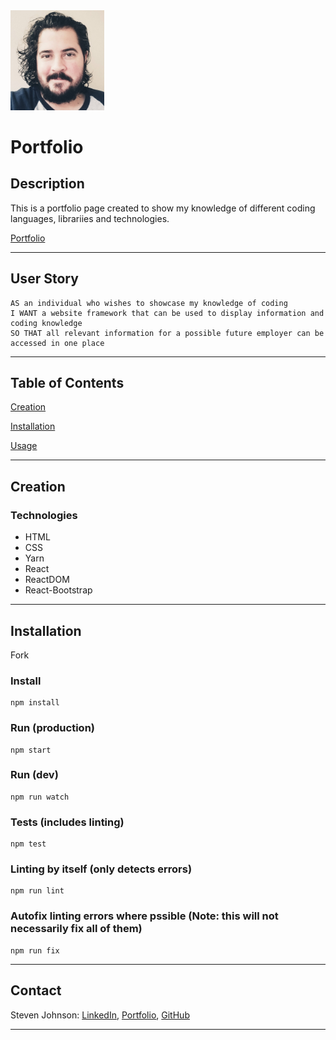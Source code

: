 <img src="client\src\images\profile2.jpg" alt="profile" width="150"/>
    
# Portfolio 

## Description
This is a portfolio page created to show my knowledge of different coding languages, librariies and technologies.

[Portfolio](https://stevejohnson.herokuapp.com/projects)

---
## User Story
```
AS an individual who wishes to showcase my knowledge of coding
I WANT a website framework that can be used to display information and coding knowledge
SO THAT all relevant information for a possible future employer can be accessed in one place
```
---
## Table of Contents
[Creation](#creation)

[Installation](#installation)

[Usage](#usage)

---
## Creation

### Technologies
* HTML
* CSS
* Yarn
* React
* ReactDOM
* React-Bootstrap
---
## Installation
Fork 
### Install
    npm install
### Run (production)
    npm start
### Run (dev)
    npm run watch
### Tests (includes linting)
    npm test
### Linting by itself (only detects errors)
    npm run lint
### Autofix linting errors where pssible (Note: this will not necessarily fix all of them)
    npm run fix
---
## Contact
Steven Johnson:
[LinkedIn](https://www.linkedin.com/in/stevenjohnson87/),
[Portfolio](https://stevejohnson.herokuapp.com/projects),
[GitHub](https://github.com/StevenJ87)
___